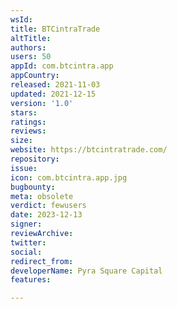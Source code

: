 ```yaml
---
wsId: 
title: BTCintraTrade
altTitle: 
authors: 
users: 50
appId: com.btcintra.app
appCountry: 
released: 2021-11-03
updated: 2021-12-15
version: '1.0'
stars: 
ratings: 
reviews: 
size: 
website: https://btcintratrade.com/
repository: 
issue: 
icon: com.btcintra.app.jpg
bugbounty: 
meta: obsolete
verdict: fewusers
date: 2023-12-13
signer: 
reviewArchive: 
twitter: 
social: 
redirect_from: 
developerName: Pyra Square Capital
features: 

---
```


